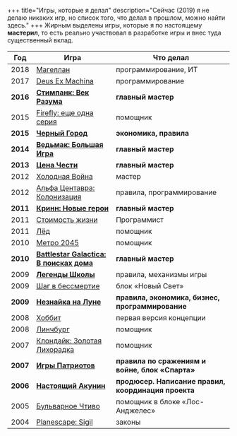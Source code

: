 +++
 title="Игры, которые я делал"
 description="Сейчас (2019) я не делаю никаких игр, но список того, что делал в прошлом, можно найти здесь."
+++
Жирным выделены игры, которые я по настоящему **мастерил**, то есть реально участвовал в разработке игры и внес туда существенный вклад.

| Год  | Игра  | Что делал  | 
|---|---|---|
| 2018 | [Магеллан](http://magellan2018.ru/) | программирование, ИТ |
| 2017 | [Deus Ex Machina](http://deus.rpg.ru/) | программирование |
| **2016** | **[Стимпанк: Век Разума](http://steam2016.ru)** | **главный мастер** |
| 2015 | [Firefly: еще одна серия](https://firefly2015.livejournal.com/) | помощник |
| **2015** | **[Черный Город](http://blackcity.bastilia.ru)** | **экономика, правила** |
| **2014** | **[Ведьмак: Большая Игра](http://vedmak2014.ru)** | **главный мастер** |
| **2013** | **[Цена Чести](http://honor.bastilia.ru)** | **главный мастер** |
| 2012 | [Холодная Война](http://coldwar.bastilia.ru/) | мастер |
| 2012 | [Альфа Центавра: Колонизация](http://alpha.bastilia.ru) | правила, программирование |
| **2011** | **[Кринн: Новые герои](http://krynn.bastilia.ru)** | **главный мастер** |
| 2011 | [Стоимость жизни](http://lifecost.tv/) | Программист |
| 2011 | [Лёд](http://ice.bastilia.ru) | помощник |
| 2010 | [Метро 2045](http://kogda-igra.ru/game/394/) | помощник |
| **2010** | **[Battlestar Galactica: В&nbsp;поисках дома](http://bsg.bastilia.ru)** | **главный мастер** |
| 2009 | **[Легенды Школы](https://school-legends.livejournal.com/)** | правила, механизмы игры |
| 2009 | [Шаг в бессмертие](http://xvi.rpg.ru/) | блок «Новый Свет» |
| **2009** | **[Незнайка на Луне](http://bastilia.ru/luna/)** | **правила, экономика, бизнес, программирование** |
| 2008 | [Хоббит](http://bastilia.ru/hobbit/) | первая версия концепции |
| 2008 | [Линчбург](http://bastilia.ru/lynch/) | помощник | 
| 2007 | [Клондайк: Золотая Лихорадка](http://bastilia.ru/alaska/) | помощник | 
| **2007** | **[Игры Патриотов](http://bastilia.ru/hellas/)** | **правила по сражениям и войне, блок «Спарта»** | 
| **2006** | **[Настоящий Акунин](http://bastilia.ru/akunin/)** | **продюсер. Написание правил, координация проекта** | 
| 2005 | [Бульварное Чтиво](http://bastilia.ru/pulp/)  | помощник в блоке «Лос-Анджелес» | 
| 2004 | [Planescape: Sigil](http://bastilia.ru/sigil/)  | законы | 